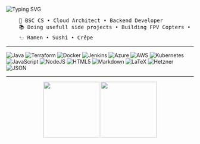 
![Typing SVG](https://readme-typing-svg.demolab.com?font=Inconsolata&weight=500&size=50&duration=4000&pause=300&color=BF93E3&center=true&vCenter=true&multiline=true&repeat=false&width=1300&height=150&lines=Hi%2C+I+am+Laura;I+am+doing+cloud%2C+iac+and+backend+things)

<pre>
    💼 BSC CS • Cloud Architect • Backend Developer
    📚 Doing usefull side projects • Building FPV Copters • Reading
    𓐐 Ramen • Sushi • Crêpe
</pre>

___

![Java](https://img.shields.io/badge/java-%23ED8B00.svg?style=for-the-badge&logo=openjdk&logoColor=white)
![Terraform](https://img.shields.io/badge/terraform-%235835CC.svg?style=for-the-badge&logo=terraform&logoColor=white)
![Docker](https://img.shields.io/badge/docker-%230db7ed.svg?style=for-the-badge&logo=docker&logoColor=white)
![Jenkins](https://img.shields.io/badge/jenkins-%232C5263.svg?style=for-the-badge&logo=jenkins&logoColor=white)
![Azure](https://img.shields.io/badge/azure-%230072C6.svg?style=for-the-badge&logo=&logoColor=white)
![AWS](https://img.shields.io/badge/AWS-%23FF9900.svg?style=for-the-badge&logo=amazonwebservices&logoColor=white)
![Kubernetes](https://img.shields.io/badge/kubernetes-%23326ce5.svg?style=for-the-badge&logo=kubernetes&logoColor=white)
![JavaScript](https://img.shields.io/badge/javascript-%23323330.svg?style=for-the-badge&logo=javascript&logoColor=%23F7DF1E)
![NodeJS](https://img.shields.io/badge/node.js-6DA55F?style=for-the-badge&logo=node.js&logoColor=white)
![HTML5](https://img.shields.io/badge/html5-%23E34F26.svg?style=for-the-badge&logo=html5&logoColor=white)
![Markdown](https://img.shields.io/badge/markdown-%23000000.svg?style=for-the-badge&logo=markdown&logoColor=white)
![LaTeX](https://img.shields.io/badge/latex-%23008080.svg?style=for-the-badge&logo=latex&logoColor=white)
![Hetzner](https://img.shields.io/badge/Hetzner-D50C2D?style=for-the-badge&logo=hetzner&logoColor=white)
![JSON](https://img.shields.io/badge/json-5E5C5C?style=for-the-badge&logo=json&logoColor=white)

___
<p align="center">
  <img src="https://github-profile-summary-cards.vercel.app/api/cards/profile-details?username=Lau-r-a&theme=material_palenight" width="auto" height="150px">
  <img src="https://github-profile-summary-cards.vercel.app/api/cards/most-commit-language?username=Lau-r-a&theme=material_palenight" width="auto" height="150px">
</p>
